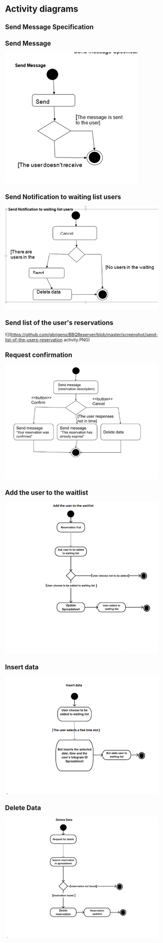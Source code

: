 # Activity diagrams

## Send Message Specification

## Send Message 
![](https://github.com/gbrigens/BBQReserver/blob/master/screenshot/send-message-activity-diagram.PNG)

## Send Notification to waiting list users
![](https://github.com/gbrigens/BBQReserver/blob/master/screenshot/send-notification-to-waiting-list-users-activity-diagram.PNG)

## Send list of the user&#39;s reservations

![](https://github.com/gbrigens/BBQReserver/blob/master/screenshot/send-list-of-the-users-reservation activity.PNG)

## Request confirmation

 ![](https://github.com/gbrigens/BBQReserver/blob/master/screenshot/request-confirmation.jpg)

## Add the user to the waitlist

 ![](https://github.com/gbrigens/BBQReserver/blob/master/screenshot/Add-the-user-waitlist.jpg)

## Insert data

 ![](https://github.com/gbrigens/BBQReserver/blob/master/screenshot/insert-data.jpg)

## Delete Data

 ![](https://github.com/gbrigens/BBQReserver/blob/master/screenshot/delete-data.jpg)
